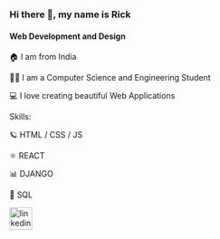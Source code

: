 ### Hi there 👋, my name is Rick
#### Web Development and Design
🏠 I am from India 

👨‍🎓 I am a Computer Science and Engineering Student

💻 I love creating beautiful Web Applications

Skills:

🪐 HTML / CSS / JS 

⚛️ REACT

📊 DJANGO

🔢 SQL


[<img src='https://cdn.jsdelivr.net/npm/simple-icons@3.0.1/icons/linkedin.svg' alt='linkedin' height='40'>](https://www.linkedin.com/in/rick-sen-91492b200/)  



